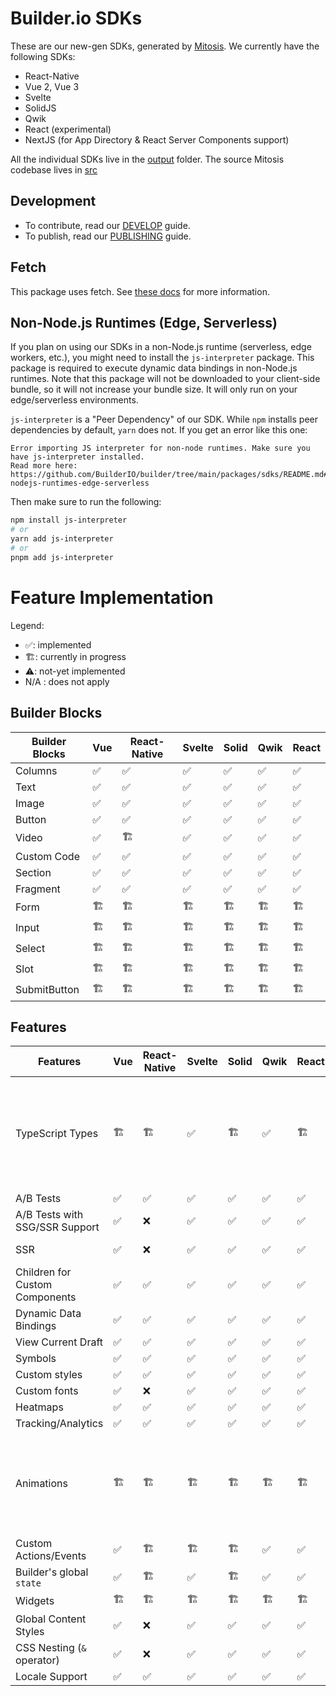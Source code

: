 # Builder.io SDKs

These are our new-gen SDKs, generated by [Mitosis](https://github.com/BuilderIO/mitosis). We currently have the following SDKs:

- React-Native
- Vue 2, Vue 3
- Svelte
- SolidJS
- Qwik
- React (experimental)
- NextJS (for App Directory & React Server Components support)

All the individual SDKs live in the [output](./output/) folder. The source Mitosis codebase lives in [src](./src/)

## Development

- To contribute, read our [DEVELOP](./DEVELOP.md) guide.
- To publish, read our [PUBLISHING](./PUBLISHING.md) guide.

## Fetch

This package uses fetch. See [these docs](https://github.com/BuilderIO/this-package-uses-fetch/blob/main/README.md) for more information.

## Non-Node.js Runtimes (Edge, Serverless)

If you plan on using our SDKs in a non-Node.js runtime (serverless, edge workers, etc.), you might need to install the `js-interpreter` package. This package is required to execute dynamic data bindings in non-Node.js runtimes. Note that this package will not be downloaded to your client-side bundle, so it will not increase your bundle size. It will only run on your edge/serverless environments.

`js-interpreter` is a "Peer Dependency" of our SDK. While `npm` installs peer dependencies by default, `yarn` does not. If you get an error like this one:

```
Error importing JS interpreter for non-node runtimes. Make sure you have js-interpreter installed.
Read more here: https://github.com/BuilderIO/builder/tree/main/packages/sdks/README.md#non-nodejs-runtimes-edge-serverless
```

Then make sure to run the following:

```bash
npm install js-interpreter
# or
yarn add js-interpreter
# or
pnpm add js-interpreter
```

# Feature Implementation

Legend:

- ✅: implemented
- 🏗: currently in progress
- ⚠️: not-yet implemented
- N/A : does not apply

## Builder Blocks

| Builder Blocks | Vue | React-Native | Svelte | Solid | Qwik | React |
| -------------- | --- | ------------ | ------ | ----- | ---- | ----- |
| Columns        | ✅  | ✅           | ✅     | ✅    | ✅   | ✅    |
| Text           | ✅  | ✅           | ✅     | ✅    | ✅   | ✅    |
| Image          | ✅  | ✅           | ✅     | ✅    | ✅   | ✅    |
| Button         | ✅  | ✅           | ✅     | ✅    | ✅   | ✅    |
| Video          | ✅  | 🏗            | ✅     | ✅    | ✅   | ✅    |
| Custom Code    | ✅  | ✅           | ✅     | ✅    | ✅   | ✅    |
| Section        | ✅  | ✅           | ✅     | ✅    | ✅   | ✅    |
| Fragment       | ✅  | ✅           | ✅     | ✅    | ✅   | ✅    |
| Form           | 🏗   | 🏗            | 🏗      | 🏗     | 🏗    | 🏗     |
| Input          | 🏗   | 🏗            | 🏗      | 🏗     | 🏗    | 🏗     |
| Select         | 🏗   | 🏗            | 🏗      | 🏗     | 🏗    | 🏗     |
| Slot           | 🏗   | 🏗            | 🏗      | 🏗     | 🏗    | 🏗     |
| SubmitButton   | 🏗   | 🏗            | 🏗      | 🏗     | 🏗    | 🏗     |

## Features

| Features                       | Vue | React-Native | Svelte | Solid | Qwik | React | Details                                                                                                                                |
| ------------------------------ | --- | ------------ | ------ | ----- | ---- | ----- | -------------------------------------------------------------------------------------------------------------------------------------- |
| TypeScript Types               | 🏗   | 🏗            | ✅     | 🏗     | ✅   | 🏗     | Vue SDK has partial support: you can get Vue 2 types by importing from `@builder.io/sdk-vue` (which is an alias for the Vue 2 version) |
| A/B Tests                      | ✅  | ✅           | ✅     | ✅    | ✅   | ✅    |                                                                                                                                        |
| A/B Tests with SSG/SSR Support | ✅  | ❌           | ✅     | ✅    | ✅   | ✅    | Does not apply to React Native.                                                                                                        |
| SSR                            | ✅  | ❌           | ✅     | ✅    | ✅   | ✅    | Does not apply to React Native.                                                                                                        |
| Children for Custom Components | ✅  | ✅           | ✅     | ✅    | ✅   | ✅    |                                                                                                                                        |
| Dynamic Data Bindings          | ✅  | ✅           | ✅     | ✅    | ✅   | ✅    |                                                                                                                                        |
| View Current Draft             | ✅  | ✅           | ✅     | ✅    | ✅   | ✅    |                                                                                                                                        |
| Symbols                        | ✅  | ✅           | ✅     | ✅    | ✅   | ✅    |                                                                                                                                        |
| Custom styles                  | ✅  | ✅           | ✅     | ✅    | ✅   | ✅    |                                                                                                                                        |
| Custom fonts                   | ✅  | ❌           | ✅     | ✅    | ✅   | ✅    |                                                                                                                                        |
| Heatmaps                       | ✅  | ✅           | ✅     | ✅    | ✅   | ✅    |                                                                                                                                        |
| Tracking/Analytics             | ✅  | ✅           | ✅     | ✅    | ✅   | ✅    |                                                                                                                                        |
| Animations                     | 🏗   | 🏗            | 🏗      | 🏗     | 🏗    | 🏗     | Custom animation components are supported, but Builder.io's "animations" tab is currently not supported                                |
| Custom Actions/Events          | ✅  | 🏗            | 🏗      | 🏗     | ✅   | ✅    |                                                                                                                                        |
| Builder's global `state`       | ✅  | 🏗            | ✅     | 🏗     | ✅   | ✅    |
| Widgets                        | 🏗   | 🏗            | 🏗      | 🏗     | 🏗    | 🏗     |                                                                                                                                        |
| Global Content Styles          | ✅  | ❌           | ✅     | ✅    | ✅   | ✅    |                                                                                                                                        |
| CSS Nesting (`&` operator)     | ✅  | ❌           | ✅     | ✅    | ✅   | ✅    |                                                                                                                                        |
| Locale Support                 | ✅  | ✅           | ✅     | ✅    | ✅   | ✅    |                                                                                                                                        |
